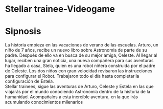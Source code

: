 # Stellar trainee-Videogame
#
#
# Sipnosis
La historia empieza en las vacaciones de verano de las escuelas. Arturo, un niño de 7 años, recibe un nuevo libro sobre Astronomía de parte de su padre. Después de ello va en busca de su mejor amiga, Celeste. Al llegar al lugar, reciben una gran noticia, una nueva compañera para sus aventuras ha llegado a casa, Stela, quien es una robot niñera construida por el padre de Celeste. Los dos niños con gran velocidad revisaron las instrucciones para configurar el Robot. Trabajaron todo el día hasta completar la configuración de Estela.  
Stellar trainees, sigue las aventuras de Arturo, Celeste y Estela en las que  viajarás  por el mundo conociendo Astronomía dentro de la historia de la humanidad. Acompañalos a esta increíble aventura, en la que irás acumulando conocimientos milenarios






